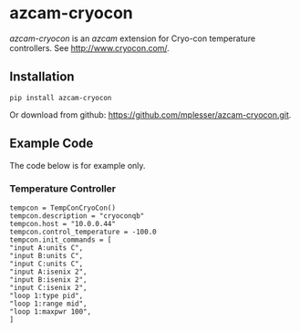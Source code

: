 # azcam-cryocon

*azcam-cryocon* is an *azcam* extension for Cryo-con temperature controllers. See http://www.cryocon.com/.

## Installation

`pip install azcam-cryocon`

Or download from github: https://github.com/mplesser/azcam-cryocon.git.

## Example Code

The code below is for example only.

### Temperature Controller
    tempcon = TempConCryoCon()
    tempcon.description = "cryoconqb"
    tempcon.host = "10.0.0.44"
    tempcon.control_temperature = -100.0
    tempcon.init_commands = [
    "input A:units C",
    "input B:units C",
    "input C:units C",
    "input A:isenix 2",
    "input B:isenix 2",
    "input C:isenix 2",
    "loop 1:type pid",
    "loop 1:range mid",
    "loop 1:maxpwr 100",
    ]

